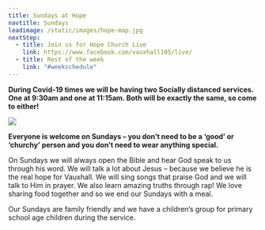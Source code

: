 ```yaml
---
title: Sundays at Hope
navtitle: Sundays
leadimage: /static/images/hope-map.jpg
nextStep:
  - title: Join us for Hope Church Live
    link: https://www.facebook.com/vauxhall105/live/
  - title: Rest of the week
    link: "#weekschedule"
---
```

**During Covid-19 times we will be having two Socially distanced services. One at 9:30am and one at 11:15am. Both will be exactly the same, so come to either!** 

![](/static/images/we-are-back.jpg)

**Everyone is welcome on Sundays – you don’t need to be a ‘good’ or ‘churchy’ person and you don’t need to wear anything special.**

On Sundays we will always open the Bible and hear God speak to us through his word. We will talk a lot about Jesus – because we believe he is the real hope for Vauxhall. We will sing songs that praise God and we will talk to Him in prayer. We also learn amazing truths through rap! We love sharing food together and so we end our Sundays with a meal.

Our Sundays are family friendly and we have a children’s group for primary school age children during the service.